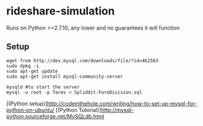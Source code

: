 # rideshare-simulation

Runs on Python >=2.7.10, any lower and no guarantees it will function

## Setup

	wget from http://dev.mysql.com/downloads/file/?id=462583
	sudo dpkg -i
	sudo apt-get update
	sudo apt-get install mysql-community-server

	mysqld #to start the server
	mysql -u root -p fares < Spliddit-FareDivision.sql

[(Python setup)]http://codeinthehole.com/writing/how-to-set-up-mysql-for-python-on-ubuntu/
[(Python Tutorial)]http://mysql-python.sourceforge.net/MySQLdb.html